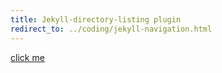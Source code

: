 ```yaml
---
title: Jekyll-directory-listing plugin
redirect_to: ../coding/jekyll-navigation.html
---
```


[click me](../coding/jekyll-navigation.md)
